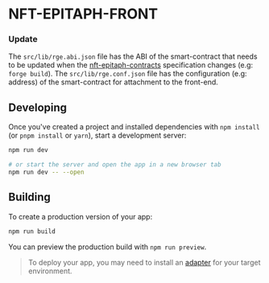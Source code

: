 # NFT-EPITAPH-FRONT

### Update

The `src/lib/rge.abi.json` file has the ABI of the smart-contract that needs
to be updated when the [nft-epitaph-contracts](https://github.com/Magicking/nft-epitaph-contracts) specification changes (e.g: `forge build`).
The `src/lib/rge.conf.json` file has the configuration (e.g: address) of the smart-contract for attachment to the front-end.

## Developing

Once you've created a project and installed dependencies with `npm install` (or `pnpm install` or `yarn`), start a development server:

```bash
npm run dev

# or start the server and open the app in a new browser tab
npm run dev -- --open
```

## Building

To create a production version of your app:

```bash
npm run build
```

You can preview the production build with `npm run preview`.

> To deploy your app, you may need to install an [adapter](https://kit.svelte.dev/docs/adapters) for your target environment.
